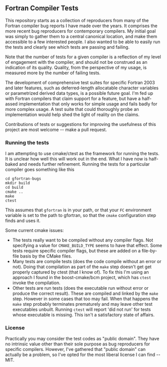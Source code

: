 ## Fortran Compiler Tests

This repository starts as a collection of reproducers from many of the Fortran
compiler bug reports I have made over the years. It comprises the more recent
bug reproducers for contemporary compilers. My initial goal was simply to
gather them to a central canonical location, and make them accessible to a few
interested people. I also wanted to be able to easily run the tests and clearly
see which tests are passing and failing.

Note that the number of tests for a given compiler is a reflection of my level
of engagement with the compiler, and should not be construed as an indication
of its quality. Quality, from the perspective of my usage, is measured more by
the number of failing tests.

The development of comprehensive test suites for specific Fortran 2003 and
later features, such as deferred-length allocatable character variables or
parametrized derived data types, is a possible future goal. I'm fed up with
Fortran compilers that claim support for a feature, but have a half-assed
implementation that only works for simple usage and fails badly for more
complex usage. A test suite that could thoroughly probe an implementation
would help shed the light of reality on the claims.

Contributions of tests or suggestions for improving the usefulness of this
project are most welcome -- make a pull request.

### Running the tests

I am attempting to use cmake/ctest as the framework for running the tests.
It is unclear how well this will work out in the end.  What I have now is
half-baked and needs further refinement. Running the tests for a particular
compiler goes something like this
```
cd gfortran-bugs
mkdir build
cd build
cmake ..
make
ctest
```
This assumes that `gfortran` is in your path, or that your `FC` environment
variable is set to the path to gfortran, so that the `cmake` configuration
step finds and uses it.

Some current cmake issues:
* The tests really want to be compiled without any compiler flags. Not
  specifying a value for `CMAKE_BUILD_TYPE` seems to have that effect.
  Some tests require specific compiler flags, but these are added on a
  file-by-file basis by the CMake files.
* Many tests are compile tests (does the code compile without an error or
  not). Doing that compilation as part of the `make` step doesn't get
  get properly captured by ctest (that I know of).  To fix this I'm using
  an approach I found in the boost-cmake/bcm project, which has `ctest`
  invoke the compilation.
* Other tests are run tests (does the executable run without error or
  produce the correct result). These are compiled and linked by the `make`
  step. However in some cases that too may fail. When that happens the
  `make` step probably terminates prematurely and may leave other test
  executables unbuilt. Running `ctest` will report 'did not run' for tests
  whose executable is missing. This isn't a satisfactory state of affairs.

### License
Practically you may consider the test codes as "public domain". They have
no intrinsic value other than their sole purpose as bug reproducers for
specific compilers. However, I've gathered that "public domain" can actually
be a problem, so I've opted for the most liberal license I can find -- MIT.
